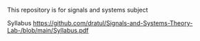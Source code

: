 This repository is for signals and systems subject

Syllabus
https://github.com/dratul/Signals-and-Systems-Theory-Lab-/blob/main/Syllabus.pdf